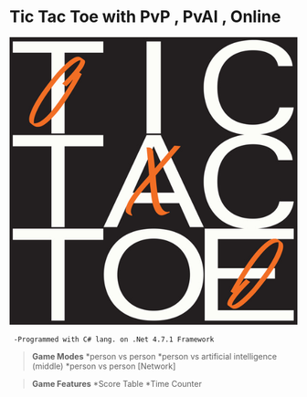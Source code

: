 # Tic Tac Toe with PvP , PvAI , Online
![tictactoe](https://github.com/oguzhanvrl/TicTacToe/blob/master/xox.jpg)

	 -Programmed with C# lang. on .Net 4.7.1 Framework
	 
> **Game Modes**
	 *person vs person
	 *person vs artificial intelligence (middle) 
	 *person vs person [Network]

  
 >**Game Features**
 *Score Table
*Time Counter
